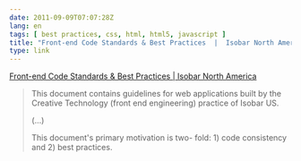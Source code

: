 ```yaml
---
date: 2011-09-09T07:07:28Z
lang: en
tags: [ best practices, css, html, html5, javascript ]
title: "Front-end Code Standards & Best Practices  |  Isobar North America"
type: link
---
```


[Front-end Code Standards & Best Practices  |  Isobar North
America](http://na.isobar.com/standards/)

> This document contains guidelines for web applications built by the
> Creative Technology (front end engineering) practice of Isobar US.
>
> (...)
>
> This document's primary motivation is two- fold: 1) code consistency
> and 2) best practices.

